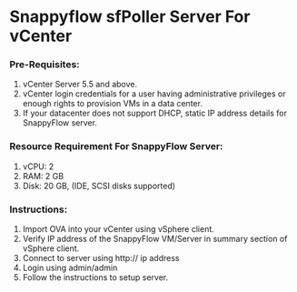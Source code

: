 
# Snappyflow sfPoller Server For vCenter

### Pre-Requisites:


1. vCenter Server 5.5 and above.
2. vCenter login credentials for a user having administrative privileges or enough rights to provision VMs in a data center.
3. If your datacenter does not support DHCP, static IP address details for SnappyFlow server.

### Resource Requirement For SnappyFlow Server:

1. vCPU: 2
2. RAM: 2 GB
3. Disk: 20 GB, (IDE, SCSI disks supported)

### Instructions:

1. Import OVA into your vCenter using vSphere client.
2. Verify IP address of the SnappyFlow VM/Server in summary section of vSphere client.
3. Connect to server using http:// ip address
4. Login using admin/admin
5. Follow the instructions to setup server.
